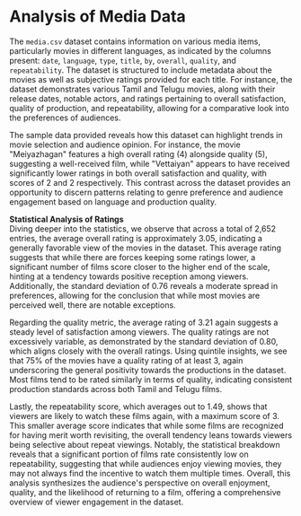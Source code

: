 # Analysis of Media Data

The `media.csv` dataset contains information on various media items, particularly movies in different languages, as indicated by the columns present: `date`, `language`, `type`, `title`, `by`, `overall`, `quality`, and `repeatability`. The dataset is structured to include metadata about the movies as well as subjective ratings provided for each title. For instance, the dataset demonstrates various Tamil and Telugu movies, along with their release dates, notable actors, and ratings pertaining to overall satisfaction, quality of production, and repeatability, allowing for a comparative look into the preferences of audiences.

The sample data provided reveals how this dataset can highlight trends in movie selection and audience opinion. For instance, the movie "Meiyazhagan" features a high overall rating (4) alongside quality (5), suggesting a well-received film, while "Vettaiyan" appears to have received significantly lower ratings in both overall satisfaction and quality, with scores of 2 and 2 respectively. This contrast across the dataset provides an opportunity to discern patterns relating to genre preference and audience engagement based on language and production quality.

**Statistical Analysis of Ratings**  
Diving deeper into the statistics, we observe that across a total of 2,652 entries, the average overall rating is approximately 3.05, indicating a generally favorable view of the movies in the dataset. This average rating suggests that while there are forces keeping some ratings lower, a significant number of films score closer to the higher end of the scale, hinting at a tendency towards positive reception among viewers. Additionally, the standard deviation of 0.76 reveals a moderate spread in preferences, allowing for the conclusion that while most movies are perceived well, there are notable exceptions.

Regarding the quality metric, the average rating of 3.21 again suggests a steady level of satisfaction among viewers. The quality ratings are not excessively variable, as demonstrated by the standard deviation of 0.80, which aligns closely with the overall ratings. Using quintile insights, we see that 75% of the movies have a quality rating of at least 3, again underscoring the general positivity towards the productions in the dataset. Most films tend to be rated similarly in terms of quality, indicating consistent production standards across both Tamil and Telugu films.

Lastly, the repeatability score, which averages out to 1.49, shows that viewers are likely to watch these films again, with a maximum score of 3. This smaller average score indicates that while some films are recognized for having merit worth revisiting, the overall tendency leans towards viewers being selective about repeat viewings. Notably, the statistical breakdown reveals that a significant portion of films rate consistently low on repeatability, suggesting that while audiences enjoy viewing movies, they may not always find the incentive to watch them multiple times. Overall, this analysis synthesizes the audience's perspective on overall enjoyment, quality, and the likelihood of returning to a film, offering a comprehensive overview of viewer engagement in the dataset.